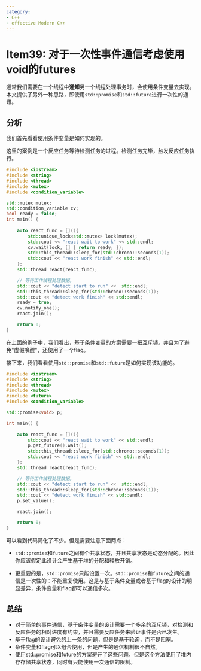 ```yaml
---
category: 
- C++
- effective Modern C++
---
```


# Item39: 对于一次性事件通信考虑使用void的futures

通常我们需要在一个线程中**通知**另一个线程处理事务时，会使用条件变量去实现。本文提供了另外一种思路，即使用```std::promise```和```std::future```进行一次性的通讯。

## 分析

我们首先看看使用条件变量是如何实现的。

这里的案例是一个反应任务等待检测任务的过程。检测任务完毕，触发反应任务执行。

```cpp
#include <iostream>
#include <string>
#include <thread>
#include <mutex>
#include <condition_variable>

std::mutex mutex;
std::condition_variable cv;
bool ready = false;
int main() {
  
    auto react_func = [](){
        std::unique_lock<std::mutex> lock(mutex);
        std::cout << "react wait to work" << std::endl;
        cv.wait(lock, [] { return ready; });
        std::this_thread::sleep_for(std::chrono::seconds(1));
        std::cout << "react work finish" << std::endl;
    };
    std::thread react(react_func);

    // 等待工作线程处理数据。
    std::cout << "detect start to run" <<  std::endl;
    std::this_thread::sleep_for(std::chrono::seconds(1));
    std::cout << "detect work finish" << std::endl;
    ready = true;
    cv.notify_one();
    react.join();

    return 0;
}
```

在上面的例子中，我们看出，基于条件变量的方案需要一把互斥锁。并且为了避免"虚假唤醒"，还使用了一个flag。

接下来，我们看看使用```std::promise```和```std::future```是如何实现该功能的。

```cpp
#include <iostream>
#include <string>
#include <thread>
#include <mutex>
#include <future>
#include <condition_variable>

std::promise<void> p;

int main() {
  
    auto react_func = [](){
        std::cout << "react wait to work" << std::endl;
        p.get_future().wait();
        std::this_thread::sleep_for(std::chrono::seconds(1));
        std::cout << "react work finish" << std::endl;
    };
    std::thread react(react_func);

    // 等待工作线程处理数据。
    std::cout << "detect start to run" <<  std::endl;
    std::this_thread::sleep_for(std::chrono::seconds(1));
    std::cout << "detect work finish" << std::endl;
    p.set_value();

    react.join();

    return 0;
}
```

可以看到代码简化了不少。但是需要注意下面两点：

- ```std::promise```和```future```之间有个共享状态，并且共享状态是动态分配的。因此你应该假定此设计会产生基于堆的分配和释放开销。

- 更重要的是，```std::promise```只能设置一次。```std::promise```和```future```之间的通信是一次性的：不能重复使用。这是与基于条件变量或者基于flag的设计的明显差异，条件变量和flag都可以通信多次。


## 总结

- 对于简单的事件通信，基于条件变量的设计需要一个多余的互斥锁，对检测和反应任务的相对进度有约束，并且需要反应任务来验证事件是否已发生。
- 基于flag的设计避免的上一条的问题，但是是基于轮询，而不是阻塞。
- 条件变量和flag可以组合使用，但是产生的通信机制很不自然。
- 使用std::promise和future的方案避开了这些问题，但是这个方法使用了堆内存存储共享状态，同时有只能使用一次通信的限制。